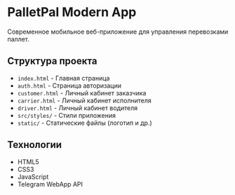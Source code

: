# PalletPal Modern App

Современное мобильное веб-приложение для управления перевозками паллет.

## Структура проекта

- `index.html` - Главная страница
- `auth.html` - Страница авторизации
- `customer.html` - Личный кабинет заказчика
- `carrier.html` - Личный кабинет исполнителя
- `driver.html` - Личный кабинет водителя
- `src/styles/` - Стили приложения
- `static/` - Статические файлы (логотип и др.)

## Технологии

- HTML5
- CSS3
- JavaScript
- Telegram WebApp API 